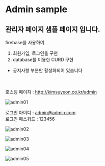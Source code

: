 # Admin sample

## 관리자 페이지 샘플 페이지 입니다.

firebase를 사용하여<br> 
1. 회원가입, 로그인을 구현 <br>
2. database를 이용한 CURD 구현

- 공지사항 부분만 활성화되어 있습니다 <br>
<br><br>


호스팅 페이지 : http://kimsuyeon.co.kr/admin <br>


![admin01](https://user-images.githubusercontent.com/51283405/73731733-58d39700-477c-11ea-8ae7-f336765f3a2e.PNG)



로그인 아이디 : admin@admin.com <br>
로그인 패스워드 : 123456


![admin02](https://user-images.githubusercontent.com/51283405/73732506-a0a6ee00-477d-11ea-88c5-723ae7d40559.PNG)

![admin03](https://user-images.githubusercontent.com/51283405/73732534-abfa1980-477d-11ea-8730-ea662178d1e5.PNG)

![admin04](https://user-images.githubusercontent.com/51283405/73732545-b2889100-477d-11ea-90c9-5274be49b498.PNG)

![admin05](https://user-images.githubusercontent.com/51283405/73732564-bae0cc00-477d-11ea-8c48-3132f6f35ccf.PNG)
